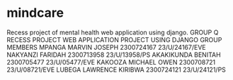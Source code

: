 # mindcare
Recess project of mental health web application using django.
GROUP Q 
RECESS PROJECT WEB APPLICATION PROJECT USING DJANGO
GROUP MEMBERS
MPANGA MARVIN JOSEPH  2300724167  23/U/24167/EVE
NAKYANZI FARIDAH      2300713958  23/U/13958/PS
AKAKIKUNDA BENITAH    2300705477  23/U/05477/EVE
KAKOOZA MICHAEL OWEN  2300708721  23/U/08721/EVE
LUBEGA LAWRENCE KIRIBWA 2300724121 23/U/24121/PS
